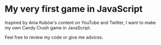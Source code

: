 # My very first game in JavaScript

Inspired by Ania Kubów's content on YouTube and Twitter, I want to make my own Candy Crush game in JavaScript. 

Feel free to review my code or give me advices.
